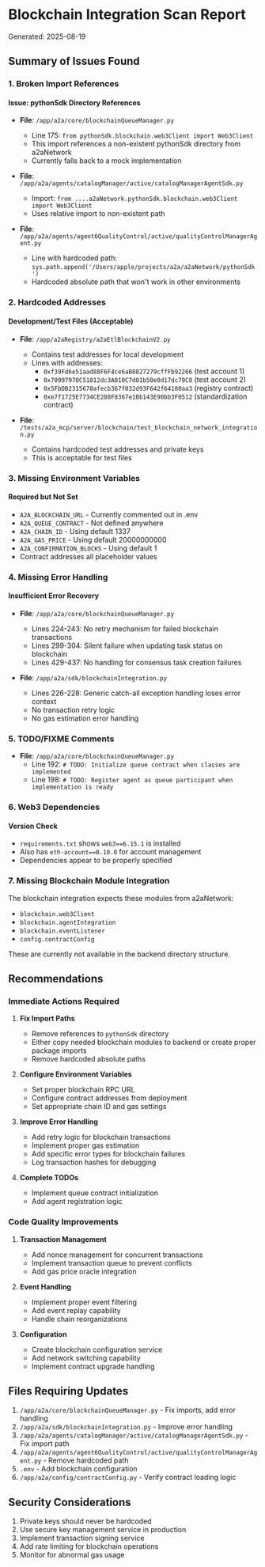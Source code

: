 # Blockchain Integration Scan Report

Generated: 2025-08-19

## Summary of Issues Found

### 1. Broken Import References

#### Issue: pythonSdk Directory References
- **File**: `/app/a2a/core/blockchainQueueManager.py`
  - Line 175: `from pythonSdk.blockchain.web3Client import Web3Client`
  - This import references a non-existent pythonSdk directory from a2aNetwork
  - Currently falls back to a mock implementation

- **File**: `/app/a2a/agents/catalogManager/active/catalogManagerAgentSdk.py`
  - Import: `from ....a2aNetwork.pythonSdk.blockchain.web3Client import Web3Client`
  - Uses relative import to non-existent path

- **File**: `/app/a2a/agents/agent6QualityControl/active/qualityControlManagerAgent.py`
  - Line with hardcoded path: `sys.path.append('/Users/apple/projects/a2a/a2aNetwork/pythonSdk')`
  - Hardcoded absolute path that won't work in other environments

### 2. Hardcoded Addresses

#### Development/Test Files (Acceptable)
- **File**: `/app/a2aRegistry/a2aEtlBlockchainV2.py`
  - Contains test addresses for local development
  - Lines with addresses:
    - `0xf39Fd6e51aad88F6F4ce6aB8827279cffFb92266` (test account 1)
    - `0x70997970C51812dc3A010C7d01b50e0d17dc79C8` (test account 2)
    - `0x5FbDB2315678afecb367f032d93F642f64180aa3` (registry contract)
    - `0xe7f1725E7734CE288F8367e1Bb143E90bb3F0512` (standardization contract)

- **File**: `/tests/a2a_mcp/server/blockchain/test_blockchain_network_integration.py`
  - Contains hardcoded test addresses and private keys
  - This is acceptable for test files

### 3. Missing Environment Variables

#### Required but Not Set
- `A2A_BLOCKCHAIN_URL` - Currently commented out in .env
- `A2A_QUEUE_CONTRACT` - Not defined anywhere
- `A2A_CHAIN_ID` - Using default 1337
- `A2A_GAS_PRICE` - Using default 20000000000
- `A2A_CONFIRMATION_BLOCKS` - Using default 1
- Contract addresses all placeholder values

### 4. Missing Error Handling

#### Insufficient Error Recovery
- **File**: `/app/a2a/core/blockchainQueueManager.py`
  - Lines 224-243: No retry mechanism for failed blockchain transactions
  - Lines 299-304: Silent failure when updating task status on blockchain
  - Lines 429-437: No handling for consensus task creation failures

- **File**: `/app/a2a/sdk/blockchainIntegration.py`
  - Lines 226-228: Generic catch-all exception handling loses error context
  - No transaction retry logic
  - No gas estimation error handling

### 5. TODO/FIXME Comments

- **File**: `/app/a2a/core/blockchainQueueManager.py`
  - Line 192: `# TODO: Initialize queue contract when classes are implemented`
  - Line 198: `# TODO: Register agent as queue participant when implementation is ready`

### 6. Web3 Dependencies

#### Version Check
- `requirements.txt` shows `web3==6.15.1` is installed
- Also has `eth-account==0.10.0` for account management
- Dependencies appear to be properly specified

### 7. Missing Blockchain Module Integration

The blockchain integration expects these modules from a2aNetwork:
- `blockchain.web3Client`
- `blockchain.agentIntegration`
- `blockchain.eventListener`
- `config.contractConfig`

These are currently not available in the backend directory structure.

## Recommendations

### Immediate Actions Required

1. **Fix Import Paths**
   - Remove references to `pythonSdk` directory
   - Either copy needed blockchain modules to backend or create proper package imports
   - Remove hardcoded absolute paths

2. **Configure Environment Variables**
   - Set proper blockchain RPC URL
   - Configure contract addresses from deployment
   - Set appropriate chain ID and gas settings

3. **Improve Error Handling**
   - Add retry logic for blockchain transactions
   - Implement proper gas estimation
   - Add specific error types for blockchain failures
   - Log transaction hashes for debugging

4. **Complete TODOs**
   - Implement queue contract initialization
   - Add agent registration logic

### Code Quality Improvements

1. **Transaction Management**
   - Add nonce management for concurrent transactions
   - Implement transaction queue to prevent conflicts
   - Add gas price oracle integration

2. **Event Handling**
   - Implement proper event filtering
   - Add event replay capability
   - Handle chain reorganizations

3. **Configuration**
   - Create blockchain configuration service
   - Add network switching capability
   - Implement contract upgrade handling

## Files Requiring Updates

1. `/app/a2a/core/blockchainQueueManager.py` - Fix imports, add error handling
2. `/app/a2a/sdk/blockchainIntegration.py` - Improve error handling
3. `/app/a2a/agents/catalogManager/active/catalogManagerAgentSdk.py` - Fix import path
4. `/app/a2a/agents/agent6QualityControl/active/qualityControlManagerAgent.py` - Remove hardcoded path
5. `.env` - Add blockchain configuration
6. `/app/a2a/config/contractConfig.py` - Verify contract loading logic

## Security Considerations

1. Private keys should never be hardcoded
2. Use secure key management service in production
3. Implement transaction signing service
4. Add rate limiting for blockchain operations
5. Monitor for abnormal gas usage